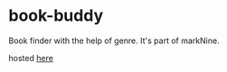 # book-buddy

Book finder with the help of genre. It's part of markNine.

hosted [here](book-buddy123.netlify.app)
